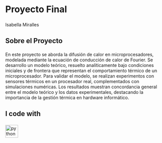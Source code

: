 <h1 align="left">Proyecto Final</h1>

###

<p align="left">Isabella Miralles</p>

###

<h2 align="left">Sobre el Proyecto</h2>

###

<p align="left">En este proyecto se aborda la difusión de calor en microprocesadores, modelada mediante la ecuación de conducción de calor de Fourier. Se desarrollo un modelo teórico, resuelto analíticamente bajo condiciones iniciales y de frontera que representan el comportamiento térmico de un microprocesador. Para validar el modelo, se realizan experimentos con sensores térmicos en un procesador real, complementados con simulaciones numéricas. Los resultados muestran concordancia general entre el modelo teórico y los datos experimentales, destacando la importancia de la gestión térmica en hardware informático.</p>

###

<h2 align="left">I code with</h2>

###

<div align="left">
  <img src="https://cdn.jsdelivr.net/gh/devicons/devicon/icons/python/python-original.svg" height="40" alt="python logo"  />
</div>

###
